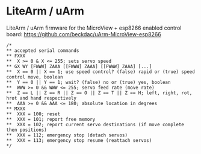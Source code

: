 LiteArm / uArm
====

LiteArm / uArm firmware for the MicroView + esp8266 enabled control board: https://github.com/beckdac/uArm-MicroView-esp8266

```
/*
** accepted serial commands
** FXXX
**	X >= 0 & X <= 255; sets servo speed
** GX WY [FWWW] ZAAA [[FWWW] ZAAA] [[FWWW] ZAAA] [...]
**	X == 0 || X == 1; use speed control? (false) rapid or (true) speed control move, boolean
**	Y == 0 || Y == 1; wait? (false) no or (true) yes, boolean
**	WWW >= 0 && WWW <= 255; servo feed rate (move rate)
**	Z == L || Z == R || Z == O || Z == T || Z == H; left, right, rot, hrot and hand respectively
**	AAA >= 0 && AAA <= 180; absolute location in degrees
** MXXX
**	XXX = 100; reset
**	XXX = 101; report free memory
**	XXX = 102; report current servo destinations (if move complete then positions)
**	XXX = 112; emergency stop (detach servos)
**	XXX = 113; emergency stop resume (reattach servos)
*/
```
